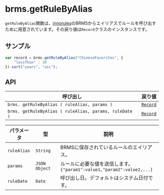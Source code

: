 # brms.getRuleByAlias

`getRuleByAlias`関数は、[innorules](https://www.escco.co.jp/innorules/)のBRMSからエイリアスでルールを呼び出すために用意されています。その戻り値は`Record`クラスのインスタンスです。

## サンプル

```javascript
var record = brms.getRuleByAlias("ChineseFavorites", {
	"lessThan" : 30
}).sort("years", "asc");
```

## API

| 呼び出し | 戻り値 |
|---|---|
| `brms. getRuleByAlias ( ruleAlias, params )` | [`Record`](record.md) |
| `brms. getRuleByAlias ( ruleAlias, params, ruleDate )` | [`Record`](record.md) |

| パラメータ | 型 | 説明 |
|---|---|---|
| `ruleAlias` | `String` | BRMSに保存されているルールのエイリアス。 |
| `params` | `JSON Object` | ルールに必要な値を送信します。<br>```{"param1":value1,"param2":value2,...}``` |
| `ruleDate` | `Date` | 呼び出し日。デフォルトはシステム日付です。 |